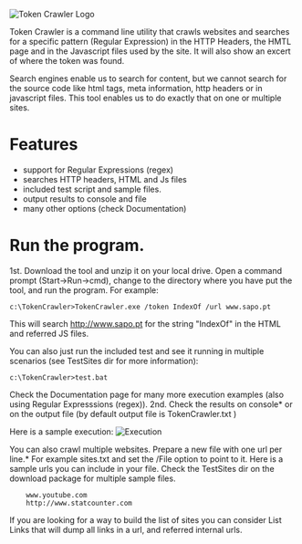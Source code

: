 ![Token Crawler Logo](https://download-codeplex.sec.s-msft.com/Download?ProjectName=tokencrawler&amp;DownloadId=316390&amp;Build=21050)

Token Crawler is a command line utility that crawls websites and searches for a specific pattern (Regular Expression) in the HTTP Headers, the HMTL page and in the Javascript files used by the site. It will also show an excert of where the token was found. 

Search engines enable us to search for content, but we cannot search for the source code like html tags, meta information, http headers or in javascript files. This tool enables us to do exactly that on one or multiple sites. 

# Features
- support for Regular Expressions (regex) 
- searches HTTP headers, HTML and Js files 
- included test script and sample files. 
- output results to console and file 
- many other options (check Documentation)

# Run the program.
1st. Download the tool and unzip it on your local drive. Open a command prompt (Start->Run->cmd), change to the directory where you have put the tool, and run the program. For example:
```
c:\TokenCrawler>TokenCrawler.exe /token IndexOf /url www.sapo.pt
```
This will search http://www.sapo.pt for the string "IndexOf" in the HTML and referred JS files.

You can also just run the included test and see it running in multiple scenarios (see TestSites dir for more information):
```
c:\TokenCrawler>test.bat
```
Check the Documentation page for many more execution examples (also using Regular Expresssions (regex)).
2nd. Check the results on console* or on the output file (by default output file is TokenCrawler<date><time>.txt )

Here is a sample execution:
![Execution](http://download-codeplex.sec.s-msft.com/Download?ProjectName=tokencrawler&DownloadId=317065)

You can also crawl multiple websites. Prepare a new file with one url per line.* For example sites.txt and set the /File option to point to it. Here is a sample urls you can include in your file. Check the TestSites dir on the download package for multiple sample files.
```
	www.youtube.com
	http://www.statcounter.com
```

If you are looking for a way to build the list of sites you can consider List Links that will dump all links in a url, and referred internal urls.
